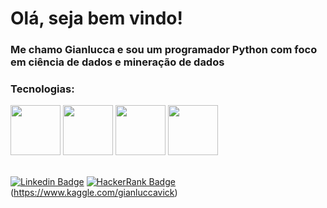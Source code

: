 # Olá, seja bem vindo!

### Me chamo Gianlucca e sou um programador Python com foco em ciência de dados e mineração de dados

### Tecnologias: 
<div>
<img src="https://user-images.githubusercontent.com/92809543/147505634-790c4187-0e0c-42cd-b3b5-b35c77c16347.png" width="80" height=80"/>
<img src="https://user-images.githubusercontent.com/92809543/147506791-fa632e59-58c0-423f-bfab-90184b5528ce.png" width="80" height=80"/>
<img src="https://user-images.githubusercontent.com/92809543/147508656-c98f7a17-504e-40f2-b710-c5031c0198fd.png" width="80" height=80"/>
<img src="https://user-images.githubusercontent.com/92809543/147509341-54d63b81-cbd2-4d40-aa01-5791f846651b.png" width="80" height=80"/>
</div>
</br>

[![Linkedin Badge](https://img.shields.io/badge/-LinkedIn-blue?style=flat&logo=LinkedIn&logoColor=white)](https://www.linkedin.com/in/gianlucca-vick-477769135/)
[![HackerRank Badge](https://img.shields.io/badge/-RackerRank-grey?style=flat&logo=HackerRank&logoColor=white)](https://www.hackerrank.com/luccavick31)
(https://www.kaggle.com/gianluccavick)
